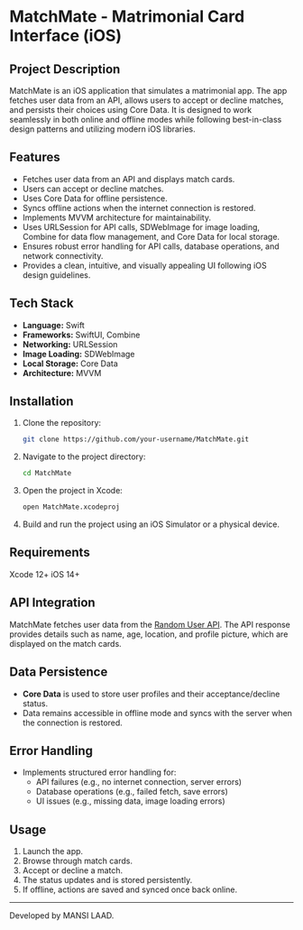 # MatchMate - Matrimonial Card Interface (iOS)

## Project Description
MatchMate is an iOS application that simulates a matrimonial app. The app fetches user data from an API, allows users to accept or decline matches, and persists their choices using Core Data. It is designed to work seamlessly in both online and offline modes while following best-in-class design patterns and utilizing modern iOS libraries.

## Features
- Fetches user data from an API and displays match cards.
- Users can accept or decline matches.
- Uses Core Data for offline persistence.
- Syncs offline actions when the internet connection is restored.
- Implements MVVM architecture for maintainability.
- Uses URLSession for API calls, SDWebImage for image loading, Combine for data flow management, and Core Data for local storage.
- Ensures robust error handling for API calls, database operations, and network connectivity.
- Provides a clean, intuitive, and visually appealing UI following iOS design guidelines.

## Tech Stack
- **Language:** Swift
- **Frameworks:** SwiftUI, Combine
- **Networking:** URLSession
- **Image Loading:** SDWebImage
- **Local Storage:** Core Data
- **Architecture:** MVVM

## Installation
1. Clone the repository:
   ```sh
   git clone https://github.com/your-username/MatchMate.git
   ```
2. Navigate to the project directory:
   ```sh
   cd MatchMate
   ```
3. Open the project in Xcode:
   ```sh
   open MatchMate.xcodeproj
   ```
4. Build and run the project using an iOS Simulator or a physical device.
   

## Requirements

Xcode 12+
iOS 14+

## API Integration
MatchMate fetches user data from the [Random User API](https://randomuser.me/api/?results=10). 
The API response provides details such as name, age, location, and profile picture, which are displayed on the match cards.

## Data Persistence
- **Core Data** is used to store user profiles and their acceptance/decline status.
- Data remains accessible in offline mode and syncs with the server when the connection is restored.

## Error Handling
- Implements structured error handling for:
  - API failures (e.g., no internet connection, server errors)
  - Database operations (e.g., failed fetch, save errors)
  - UI issues (e.g., missing data, image loading errors)

## Usage
1. Launch the app.
2. Browse through match cards.
3. Accept or decline a match.
4. The status updates and is stored persistently.
5. If offline, actions are saved and synced once back online.


---
Developed by MANSI LAAD.



